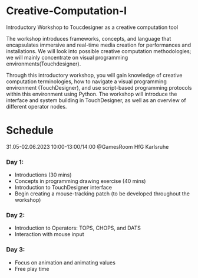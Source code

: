 # Creative-Computation-I
Introductory Workshop to Toucdesigner as a creative computation tool

The workshop introduces frameworks, concepts, and language that encapsulates immersive and real-time media creation for performances and installations. We will look into possible creative computation methodologies; we will mainly concentrate on visual programming environments(Touchdesigner).

Through this introductory workshop, you will gain knowledge of creative computation terminologies, how to navigate a visual programming environment (TouchDesigner), and use script-based programming protocols within this environment using Python. The workshop will introduce the interface and system building in TouchDesigner, as well as an overview of different operator nodes.

# Schedule
31.05-02.06.2023
10:00-13:00/14:00
@GamesRoom HfG Karlsruhe


### Day 1:
* Introductions (30 mins)
* Concepts in programming drawing exercise (40 mins)
* Introduction to TouchDesigner interface
* Begin creating a mouse-tracking patch (to be developed throughout the workshop)

### Day 2:
* Introduction to Operators: TOPS, CHOPS, and DATS
* Interaction with mouse input

### Day 3:
* Focus on animation and animating values
* Free play time
